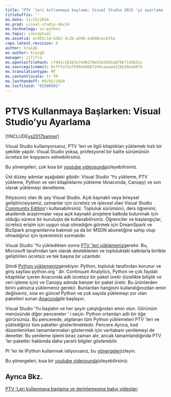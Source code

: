 ```yaml
---
title: "PTV 'leri kullanmaya başlama: Visual Studio 2015 'yi ayarlama | Microsoft Docs"
titleSuffix: ''
ms.date: 11/15/2016
ms.prod: visual-studio-dev14
ms.technology: vs-python
ms.topic: conceptual
ms.assetid: ec491c1d-bdb2-4c2b-a390-bd808cec635a
caps.latest.revision: 6
author: kraigb
ms.author: kraigb
manager: jillfra
ms.openlocfilehash: cf841c181b3a7e0b378e53e3901a079b7136b32c
ms.sourcegitcommit: 6cfffa72af599a9d667249caaaa411bb28ea69fd
ms.translationtype: MT
ms.contentlocale: tr-TR
ms.lasthandoff: 09/02/2020
ms.locfileid: "82586992"
---
```

# <a name="getting-started-with-ptvs-setting-up-visual-studio"></a>PTVS Kullanmaya Başlarken: Visual Studio’yu Ayarlama

[!INCLUDE[vs2017banner](../includes/vs2017banner.md)]

Visual Studio kullanıyorsanız, PTV 'leri ve ilgili kitaplıkları yüklemek hızlı bir şekilde yapılır. Visual Studio yoksa, profesyonel bir kalite sürümünün ücretsiz bir kopyasını edinebilirsiniz.

Bu yönergeleri, çok kısa bir [youtube videosunda](https://www.youtube.com/watch?v=_okUV47eM5c&list=PLReL099Y5nRdLgGAdrb_YeTdEnd23s6Ff&index=1)izleyebilirsiniz.

Üst düzey adımlar aşağıdaki gibidir: Visual Studio 'Yu yükleme, PTV yükleme, Python ve veri kitaplıklarını yükleme (Anaconda, Canopy) ve son olarak yüklemeyi denetleme.

İhtiyacınız olan ilk şey Visual Studio. Açık kaynaklı veya bireysel geliştiricisiyseniz, uzmanlar için ücretsiz ve işlevsel olan Visual Studio [Community Edition](https://www.visualstudio.com/products/visual-studio-community-vs)'ı kullanabilirsiniz. Topluluk sürümünü, ders öğrenimi, akademik araştırmalar veya açık kaynaklı projelere katkıda bulunmak için olduğu sürece bir kuruluşta de kullanabilirsiniz. Öğrenciler ve başlangıçlar, ücretsiz erişim için uygun olup olmadığını görmek için DreamSpark ve BizSpark programlarına bakmalı ya da bir MSDN aboneliğine sahip olup olmadığınız için işvereninizi sormalıdır.

Visual Studio 'Yu yükledikten sonra [PTV 'leri yüklemeniz](https://archive.codeplex.com/?p=pytools)gerekir. Bu, Microsoft tarafından tam olarak desteklenen ve topluluktaki katkılarla birlikte geliştirilen ücretsiz ve tek başına bir uzantıdır.

Şimdi [Python yüklemeniz](https://www.python.org/download/)gerekiyor. Python, topluluk tarafından korunur ve giriş sayfası python.org ' dir. Continuum Analytics, Python ve çok faydalı kitaplıklar içeren Anaconda adlı ücretsiz bir paket üretir (özellikle bilişlik ve veri işleme için) ve Canopy adında benzer bir paket üretir. Bu ürünlerden birini yalnızca yüklemeniz gerekir. Bunlardan hangisini kullandığınızdan emin değilseniz, size en güncel Python ve çok sayıda yüklemeyi zor olan paketleri sunan [Anaconda](https://www.anaconda.com/products/individual)ile başlayın.

Visual Studio 'Yu başlatın ve her şeyin çalıştığından emin olun. Görünüm menüsünde diğer pencereler ' i seçin. Python ortamları adlı bir öğe görürsünüz. Bu pencerede, algılanan tüm Python yüklemeleri PTV 'leri ve yüklediğiniz tüm paketler gösterilmektedir. Pencere Ayrıca, kod düzenlenirken tamamlanmaları göstermek için veritabanı yenilemeyi de denetler. Bu yenileme işlemi biraz zaman alır, ancak tamamlandığında PTV 'ler paketler hakkında daha yararlı bilgiler gösterebilir.

PI 'ler ile IPython kullanmak istiyorsanız, bu [yönergeleri](https://archive.codeplex.com/?p=pytools)izleyin.

Bu yönergeleri, kısa bir [youtube videosunda](https://www.youtube.com/watch?v=_okUV47eM5c&list=PLReL099Y5nRdLgGAdrb_YeTdEnd23s6Ff&index=1)izleyebilirsiniz.

## <a name="see-also"></a>Ayrıca Bkz.

[PTV 'Leri kullanmaya başlama ve derinlemesine bakış videoları](https://www.youtube.com/playlist?list=PLReL099Y5nRdLgGAdrb_YeTdEnd23s6Ff)
